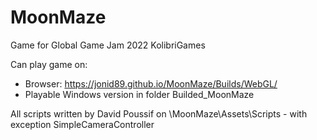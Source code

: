 # MoonMaze
Game for Global Game Jam 2022 KolibriGames

Can play game on:
- Browser: https://jonid89.github.io/MoonMaze/Builds/WebGL/
- Playable Windows version in folder Builded_MoonMaze

All scripts written by David Poussif on \MoonMaze\Assets\Scripts - with exception SimpleCameraController
